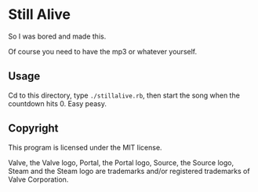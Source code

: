Still Alive
===========

So I was bored and made this.

Of course you need to have the mp3 or whatever yourself.

Usage
-----

Cd to this directory, type `./stillalive.rb`, then start the song when the countdown hits 0. Easy peasy.

Copyright
---------

This program is licensed under the MIT license.

Valve, the Valve logo, Portal, the Portal logo, Source, the Source logo, Steam and the Steam logo are trademarks and/or registered trademarks of Valve Corporation.
